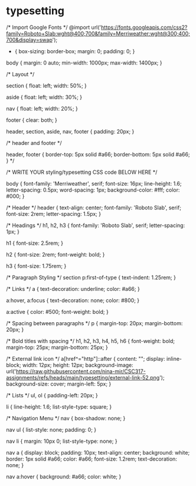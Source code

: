 # typesetting

/* Import Google Fonts */
@import url('https://fonts.googleapis.com/css2?family=Roboto+Slab:wght@400;700&family=Merriweather:wght@300;400;700&display=swap');

* {
    box-sizing: border-box;
    margin: 0;
    padding: 0;
}

body {
    margin: 0 auto;
    min-width: 1000px;
    max-width: 1400px;
  }
  
  /* Layout */
  
  section {
    float: left;
    width: 50%;
  }
  
  aside {
    float: left;
    width: 30%;
  }
  
  nav {
    float: left;
    width: 20%;
  }
  
  footer {
    clear: both;
  }
  
  header, section, aside, nav, footer {
    padding: 20px;
  }
  
  /* header and footer */
  
  header, footer {
    border-top: 5px solid #a66;
    border-bottom: 5px solid #a66;
  }
  */
  

  /* WRITE YOUR styling/typesetting CSS code BELOW HERE */
  
  body {
    font-family: 'Merriweather', serif;
    font-size: 16px;
    line-height: 1.6;
    letter-spacing: 0.5px;
    word-spacing: 1px;
    background-color: #fff;
    color: #000;
  }
  
  /* Header */
  header {
    text-align: center;
    font-family: 'Roboto Slab', serif;
    font-size: 2rem;
    letter-spacing: 1.5px;
  }
  
  /* Headings */
  h1, h2, h3 {
    font-family: 'Roboto Slab', serif;
    letter-spacing: 1px;
  }
  
  h1 {
    font-size: 2.5rem;
  }
  
  h2 {
    font-size: 2rem;
    font-weight: bold;
  }
  
  h3 {
    font-size: 1.75rem;
  }
  
  /* Paragraph Styling */
  section p:first-of-type {
    text-indent: 1.25rem;
  }
  
  /* Links */
  a {
    text-decoration: underline;
    color: #a66;
  }
  
  a:hover, a:focus {
    text-decoration: none;
    color: #800;
  }
  
  a:active {
    color: #500;
    font-weight: bold;
  }
  
/* Spacing between paragraphs */
p {
    margin-top: 20px;
    margin-bottom: 20px;
  }
  
  /* Bold titles with spacing */
  h1, h2, h3, h4, h5, h6 {
    font-weight: bold;
    margin-top: 25px;
    margin-bottom: 25px;
  }
  
  /* External link icon */
  a[href^="http"]::after {
    content: "";
    display: inline-block;
    width: 12px;
    height: 12px;
    background-image: url('https://raw.githubusercontent.com/nina-mir/CSC317-assignments/refs/heads/main/typesetting/external-link-52.png');
    background-size: cover;
    margin-left: 5px;
  }  
  
  /* Lists */
  ul, ol {
    padding-left: 20px;
  }
  
  li {
    line-height: 1.6;
    list-style-type: square;
  }
  
  /* Navigation Menu */
  nav {
    box-shadow: none;
  }
  
  nav ul {
    list-style: none;
    padding: 0;
  }
  
  nav li {
    margin: 10px 0;
    list-style-type: none;
  }
  
  nav a {
    display: block;
    padding: 10px;
    text-align: center;
    background: white;
    border: 1px solid #a66;
    color: #a66;
    font-size: 1.2rem;
    text-decoration: none;
  }
  
  nav a:hover {
    background: #a66;
    color: white;
  }

  
